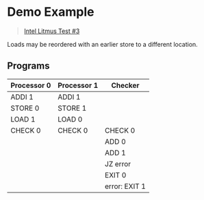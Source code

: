 # Demo Example

> [Intel Litmus Test #3](../litmus/intel/3)

Loads may be reordered with an earlier store to a different location.

## Programs

| Processor 0 | Processor 1 | Checker       |
| ----------- | ----------- | ------------- |
| ADDI 1      | ADDI 1      |               |
| STORE 0     | STORE 1     |               |
| LOAD 1      | LOAD 0      |               |
| CHECK 0     | CHECK 0     | CHECK 0       |
|             |             | ADD 0         |
|             |             | ADD 1         |
|             |             | JZ error      |
|             |             | EXIT 0        |
|             |             | error: EXIT 1 |

